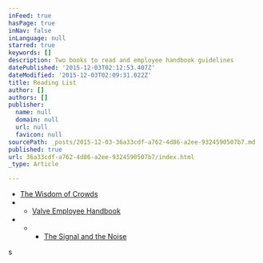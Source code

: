 ```yaml
---
inFeed: true
hasPage: true
inNav: false
inLanguage: null
starred: true
keywords: []
description: Two books to read and employee handbook guidelines
datePublished: '2015-12-03T02:12:53.407Z'
dateModified: '2015-12-03T02:09:31.022Z'
title: Reading List
author: []
authors: []
publisher:
  name: null
  domain: null
  url: null
  favicon: null
sourcePath: _posts/2015-12-03-36a33cdf-a762-4d86-a2ee-9324590507b7.md
published: true
url: 36a33cdf-a762-4d86-a2ee-9324590507b7/index.html
_type: Article

---
```

* [The Wisdom of Crowds][0]
* * [Valve Employee Handbook][1]
* * * [The Signal and the Noise][2]

s

[0]: http://www.amazon.com/Wisdom-Crowds-James-Surowiecki/dp/0385721706/ref=sr_1_sc_1?ie=UTF8&qid=1449107658&sr=8-1-spell
[1]: http://www.valvesoftware.com/company/Valve_Handbook_LowRes.pdf
[2]: http://www.amazon.com/Signal-Noise-Many-Predictions-Fail--but/dp/0143125087/ref=sr_1_1?ie=UTF8&qid=1449108094&sr=8-1&keywords=prediction+nate+silver